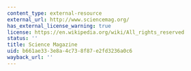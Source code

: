 ```yaml
---
content_type: external-resource
external_url: http://www.sciencemag.org/
has_external_license_warning: true
license: https://en.wikipedia.org/wiki/All_rights_reserved
status: ''
title: Science Magazine
uid: b661ae33-3e8a-4c73-8f87-e2fd3236a0c6
wayback_url: ''
---
```

